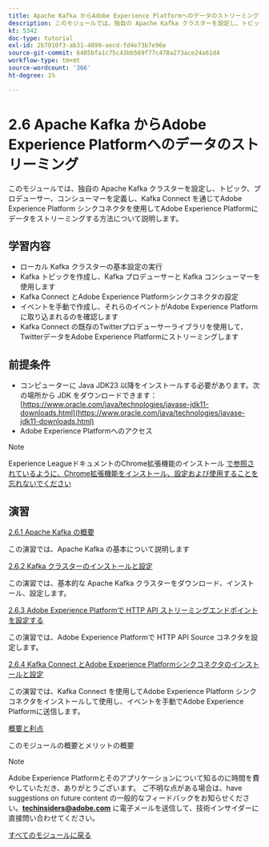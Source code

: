 ```yaml
---
title: Apache Kafka からAdobe Experience Platformへのデータのストリーミング
description: このモジュールでは、独自の Apache Kafka クラスターを設定し、トピック、プロデューサー、コンシューマーを定義し、Kafka Connect 用のAdobe Experience Platform シンクコネクタを使用してAdobe Experience Platformにデータをストリーミングする方法について説明します。
kt: 5342
doc-type: tutorial
exl-id: 2b7010f3-ab31-4099-aecd-fd4e73b7e96e
source-git-commit: 6485bfa1c75c43bb569f77c478a273ace24a61d4
workflow-type: tm+mt
source-wordcount: '366'
ht-degree: 1%

---
```


# 2.6 Apache Kafka からAdobe Experience Platformへのデータのストリーミング

このモジュールでは、独自の Apache Kafka クラスターを設定し、トピック、プロデューサー、コンシューマーを定義し、Kafka Connect を通じてAdobe Experience Platform シンクコネクタを使用してAdobe Experience Platformにデータをストリーミングする方法について説明します。

## 学習内容

- ローカル Kafka クラスターの基本設定の実行
- Kafka トピックを作成し、Kafka プロデューサーと Kafka コンシューマーを使用します
- Kafka Connect とAdobe Experience Platformシンクコネクタの設定
- イベントを手動で作成し、それらのイベントがAdobe Experience Platformに取り込まれるのを確認します
- Kafka Connect の既存のTwitterプロデューサーライブラリを使用して、TwitterデータをAdobe Experience Platformにストリーミングします

## 前提条件

- コンピューターに Java JDK23 以降をインストールする必要があります。次の場所から JDK をダウンロードできます：[https://www.oracle.com/java/technologies/javase-jdk11-downloads.html](https://www.oracle.com/java/technologies/javase-jdk11-downloads.html)
- Adobe Experience Platformへのアクセス

>[!NOTE]
>
>Experience LeagueドキュメントのChrome拡張機能のインストール [ で参照されているように、Chrome拡張機能をインストール、設定および使用することを忘れないでください ](../../gettingstarted/gettingstarted/ex1.md)

## 演習

[2.6.1 Apache Kafka の概要](./ex1.md)

この演習では、Apache Kafka の基本について説明します

[2.6.2 Kafka クラスターのインストールと設定](./ex2.md)

この演習では、基本的な Apache Kafka クラスターをダウンロード、インストール、設定します。

[2.6.3 Adobe Experience Platformで HTTP API ストリーミングエンドポイントを設定する](./ex3.md)

この演習では、Adobe Experience Platformで HTTP API Source コネクタを設定します。

[2.6.4 Kafka Connect とAdobe Experience Platformシンクコネクタのインストールと設定](./ex4.md)

この演習では、Kafka Connect を使用してAdobe Experience Platform シンクコネクタをインストールして使用し、イベントを手動でAdobe Experience Platformに送信します。

[概要と利点](./summary.md)

このモジュールの概要とメリットの概要

>[!NOTE]
>
>Adobe Experience Platformとそのアプリケーションについて知るのに時間を費やしていただき、ありがとうございます。 ご不明な点がある場合は、have suggestions on future content の一般的なフィードバックをお知らせください。**techinsiders@adobe.com** に電子メールを送信して、技術インサイダーに直接問い合わせてください。

[すべてのモジュールに戻る](../../../overview.md)
